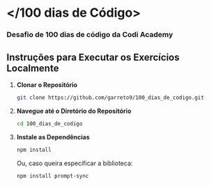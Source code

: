 # </100 dias de Código>
### Desafio de 100 dias de código da Codi Academy

## Instruções para Executar os Exercícios Localmente

1. **Clonar o Repositório**
   ```bash
   git clone https://github.com/garreto9/100_dias_de_codigo.git
   ```

 2. **Navegue até o Diretório do Repositório**
    ```bash
    cd 100_dias_de_codigo
    ```

 3. **Instale as Dependências**
    ```bash
    npm install
    ``` 
    Ou, caso queira especificar a biblioteca:
    ```bash
    npm install prompt-sync
    ``` 
